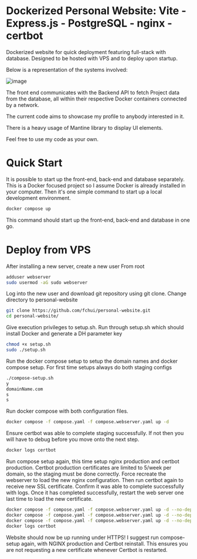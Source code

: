# Dockerized Personal Website: Vite - Express.js - PostgreSQL - nginx - certbot

Dockerized website for quick deployment featuring full-stack with database. Designed to be hosted with VPS and to deploy upon startup. 

Below is a representation of the systems involved:

![image](https://github.com/user-attachments/assets/d8ba4a10-674a-411c-9b0a-9931ecd6c1e7)

The front end communicates with the Backend API to fetch Project data from the database, all within their respective Docker containers connected by a network.

The current code aims to showcase my profile to anybody interested in it.

There is a heavy usage of Mantine library to display UI elements.

Feel free to use my code as your own.

# Quick Start
It is possible to start up the front-end, back-end and database separately. This is a Docker focused project so I assume Docker is already installed in your computer. Then it's one simple command to start up a local development environment.
```bash
docker compose up
```
This command should start up the front-end, back-end and database in one go.

# Deploy from VPS

After installing a new server, create a new user From root
```bash
adduser webserver
sudo usermod -aG sudo webserver
```
Log into the new user and download git repository using git clone. Change directory to personal-website
```bash
git clone https://github.com/fchui/personal-website.git
cd personal-website/
```
Give execution privileges to setup.sh. Run through setup.sh which should install Docker and generate a DH parameter key
```bash
chmod +x setup.sh
sudo ./setup.sh
```
Run the docker compose setup to setup the domain names and docker compose setup. For first time setups always do both staging configs
```bash
./compose-setup.sh
y
domainName.com
s
s
```
Run docker compose with both configuration files.
```bash
docker compose -f compose.yaml -f compose.webserver.yaml up -d
```
Ensure certbot was able to complete staging successfully. If not then you will have to debug before you move onto the next step.
```bash
docker logs certbot
```
Run compose setup again, this time setup nginx production and certbot production. Certbot production certificates are limited to 5/week per domain, so the staging must be done correctly. Force recreate the webserver to load the new nginx configuration. Then run certbot again to receive new SSL certificate. Confirm it was able to complete successfully with logs. Once it has completed successfully, restart the web server one last time to load the new certificate.
```bash
docker compose -f compose.yaml -f compose.webserver.yaml up -d --no-deps --force-recreate webserver
docker compose -f compose.yaml -f compose.webserver.yaml up -d --no-deps --force-recreate certbot
docker compose -f compose.yaml -f compose.webserver.yaml up -d --no-deps --force-recreate webserver
docker logs certbot
```
Website should now be up running under HTTPS! I suggest run compose-setup again, with NGINX production and Certbot reinstall. This ensures you are not requesting a new certificate whenever Certbot is restarted.
